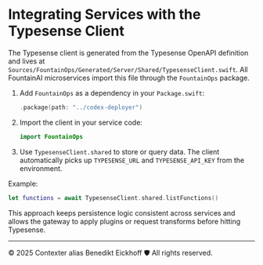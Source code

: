 # Integrating Services with the Typesense Client

The Typesense client is generated from the Typesense OpenAPI definition and lives at
`Sources/FountainOps/Generated/Server/Shared/TypesenseClient.swift`. All FountainAI
microservices import this file through the `FountainOps` package.

1. Add `FountainOps` as a dependency in your `Package.swift`:
   ```swift
   .package(path: "../codex-deployer")
   ```
2. Import the client in your service code:
   ```swift
   import FountainOps
   ```
3. Use `TypesenseClient.shared` to store or query data. The client automatically
   picks up `TYPESENSE_URL` and `TYPESENSE_API_KEY` from the environment.

Example:
```swift
let functions = await TypesenseClient.shared.listFunctions()
```

This approach keeps persistence logic consistent across services and allows the
gateway to apply plugins or request transforms before hitting Typesense.

---
© 2025 Contexter alias Benedikt Eickhoff 🛡️ All rights reserved.
